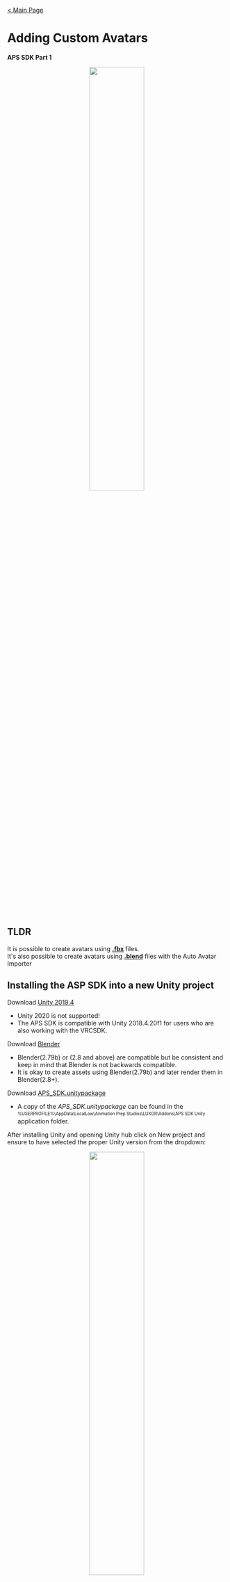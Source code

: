 [< Main Page](index.md)

# Adding Custom Avatars 
**APS SDK Part 1**

<p align="center">
  <a href="img/aps sdk avatar builder main.png">
     <img width="50%"  src="img/aps sdk avatar builder main.png">
  </a>
</p>

## TLDR

It is possible to create avatars using <a href="#user-content-building-avatars-from-fbx">**.fbx**</a> files.<br>
It's also possible to create avatars using <a href="#user-content-building-avatars-from-blend">**.blend**</a> files with the Auto Avatar Importer



## Installing the ASP SDK into a new Unity project

Download [Unity 2019.4](https://unity3d.com/unity/whats-new/2019.4.16)
 - Unity 2020 is not supported!
 - The APS SDK is compatible with Unity 2018.4.20f1 for users who are also working with the VRCSDK.

Download [Blender](https://www.blender.org/download/)
 - Blender(2.79b) or (2.8 and above) are compatible but be consistent and keep in mind that Blender is not backwards compatible.
 - It is okay to create assets using Blender(2.79b) and later render them in Blender(2.8+).

Download [APS_SDK.unitypackage](https://github.com/guiglass/LUXOR/blob/gh-pages/APS_SDK.unitypackage?raw=true)
 - A copy of the *APS_SDK.unitypackage* can be found in the <sub><sup>%USERPROFILE%\AppData\LocalLow\Animation Prep Studios\LUXOR\Addons\APS SDK Unity</sup></sub> application folder.
 
After installing Unity and opening Unity hub click on New project and ensure to have selected the proper Unity version from the dropdown:

<p align="center">
  <a href="https://raw.githubusercontent.com/guiglass/LUXOR/gh-pages/img/new%20project.png">
     <img width="50%" src="https://raw.githubusercontent.com/guiglass/LUXOR/gh-pages/img/new%20project.png">
  </a>
  <br>
  Create a new project.
</p>
<sub>You may optionally wish to stick to a standardized naming convention when creating new projects such as by prepending <b>APS_SDK_</b> to the beginning of the project's name whenever creating a project to be used for building assets. The project name should also take into consideration if it will be used for creating an individual asset or batches of assets. For example, when I start a new Unity project for creating assets in batches I will typically name the project something similar to <b>APS_SDK_BATCH_MyCoolAvatars</b>.
</sub>
<br><br>

After clicking Create and allowing the project to load locate and add the APS_SDK.unitypackage asset into the project's *assets* folder:
<br>
<p align="center">
  <a href="img/import sdk.png">
     <img width="50%" src="img/import sdk.png">
  </a>
  <br>
  <sub><sup>Open the asset in Unity and click on Import.</sup></sub>
</p>
    Allow the package to decompress and be imported into the project:
  <br>
<p align="center">
  <a href="img/importing scripts.png">
     <img width="50%" src="img/importing scripts.png">
  </a>
</p>


The APS_SDK should now be installed in the new project. The next step is to build the actual humanoid avatar from a source model.
There are two types of files that can be supplied as a source models when using the APS_SDK. The first type is .fbx which after being added to the project it is also required to configure the asset as a Humanoid and ensure that Unity's [Humanoid Configuration](https://docs.unity3d.com/Manual/AvatarCreationandSetup.html) is properly mapped to the correct bones.

<div id="building-avatars-from-fbx"></div>

## Avatars from **.fbx** models 
Many humanoid models are supported by the APSSDK and can be built into mocap avatars and used in final rendering.




<p align="center">
  <a href="img/import fbx.png">
     <img width="50%" src="img/import fbx.png">
  </a>
  <br>
  <sub><sup>Move the humanoid .fbx into the new Unity project.</sup></sub>
</p>
    Allow the package to decompress and be imported into the project:
  <br>

<p align="center">
  <a href="img/add fbx to scene.png">
     <img width="50%" src="img/add fbx to scene.png">
  </a>
  <br>
  <sub><sup>Add the .fbx to the scene.</sup></sub>
</p>


<br>
<p align="center">
  <a href="img/import sdk.png">
     <img height="50%" src="img/AvatarIntro.jpg">
  </a>
  <br>
  <sub><sup>One important step in creating any Unity avatar is to ensure that the .fbx is setup correctly in the Unity <a href="https://docs.unity3d.com/Manual/AvatarCreationandSetup.html">Humanoid Configuration]</a></sup></sub>
</p>


<table>
  <tr>
    <th>
      Step 1.
      <a href="img/avatar setup 1.png">
         <img width="50%" src="img/avatar setup 1.png">
      </a>
      <br>
      <sub><sup>Select the rig tab.</sup></sub>
    </th>
    <th>
      Step 2.
      <a href="img/avatar setup 2.png">
         <img width="50%" src="img/avatar setup 2.png">
      </a>
      <br>
      <sub><sup>Set the rig type as Humanoid.</sup></sub>
    </th>
  </tr>
  <tr>
    <th>
      Step 3.
      <a href="img/avatar setup 3.png">
         <img width="50%" src="img/avatar setup 3.png">
      </a>
      <br>
      <sub><sup>Apply changes.</sup></sub>
    </th>
    <th>
      Step 4.
      <a href="img/avatar setup 4.png">
         <img width="50%" src="img/avatar setup 4.png">
      </a>
      <br>
      <sub><sup>Click configure.</sup></sub>
    </th>
</table> 

Step 5.
<p align="center">
  <a href="img/avatar setup 5.png">
     <img width="50%" src="img/avatar setup 5.png">
  </a>
  <br>
  <sub><sup>Check that all required bones have been assigned and that the avatar is in a valid tpose.</sup></sub>
</p>

<div id="building-avatars-from-blend"></div>

## Avatars from **.blend** models 

The APS_SDK includes an Auto Avatar Importer tool for building avatars from known conventions such as CC3 and Makehuman. To use the Auto Avatar Importer tool the user should save their humanoid source models as a .blend file. 

The Auto Avatar Importer is compatible with several standard skeleton types and includes automation that simplifies the process of adding and importing avatars into the Unity editor and preparing them as an asset for LUXOR and final rendering in Blender.

There are some advantages to using the Auto Avatar Builder for importing an avatar from a .blend file. 
 * The Humanoid configuration in Unity is automatically mapped for all supported avatar types.
 * Adds an auto-mapped <a href="img/visemeLinker.png">VisemeLinker</a> (lipsync component) using predefined templates *for some avatar types*. 
 * Adds an auto-mapped <a href="img/facecapLinker.png">FacecapLinker</a> (facecap component) using predefined templates *for some avatar types*. 
 * Adds assortments of auto-generated <a href="img/emotes.png">EmotionBuilder</a> (facial expressions components) using predefined templates *for some avatar types*.
 * Using .blend source models allows more flexibility in final rendering and when importing scenes into Blender using the SceneLoader. 

### Auto Avatar Importer Compatible Skeletons
|   Compatible Skeletons |  Emotes Templates  |  Facecap Templates  | Visemes Templates | Tutorial |
| :-------------| :-------------: | :-------------: | :-------------: |  :-------------: |
|  <a href="https://www.reallusion.com/character-creator/">CC3</a>                              |     Yes            |  Yes            | Yes          | <a href="https://youtu.be/US4zInM82EM">Video</a> |
|  <a href="http://www.makehumancommunity.org/">Makehuman</a>                                   |     Yes            |  Yes            | Yes          | <a href="https://youtu.be/gRIz8tc7ds8">Video</a> |
|  <a href="https://www.mixamo.com/fuse/1.3/eol">Fuse CC</a>                                    |     Yes            |  Yes            | Yes          |  |
|  <a href="https://www.mixamo.com/">Mixamo</a>                                                 |     Partial        |  Yes            | No           | <a href="https://youtu.be/ykJ7O0Bs8oQ">Video</a> |
|  <a href="https://docs.blender.org/manual/en/2.81/addons/rigging/rigify.html">Rigify</a>      |     No             |  No             | No           | |
|  <a href="https://www.daz3d.com/home">Daz3D (Gen2)</a>                                        |     No             |  No             | No           | |
|  <a href="https://www.daz3d.com/home">Daz3D (Gen3)</a>                                        |     No             |  No             | No           | |

* Compatible Skeletons - Many character creator programs export their rigs with standard naming conventions.
* Emotes Templates - Adds <a href="img/emotes.png">EmotionBuilder.cs</a> components for setting up avatars with an assortment of default facial expressions.
* Facecap Templates - Adds a <a href="img/facecapLinker.png">FacecapLinker.cs</a> component and automaps known blendshapes to setup avatars for facial capture.
* Visemes Templates - Adds a <a href="img/visemeLinker.png">VisemeLinker.cs</a> component and automaps known blendshapes to setup avatars for microphone lipsync.
* Tutorial - Resources explaining how to build specific avatar types for LUXOR.

<br><br>
Locate the APS_SDK menu and select Avatar Builder:
<br>
<p align="center">
  <a href="img/avatar menu.png">
     <img width="50%" src="img/avatar menu.png">
  </a>
</p>


<br><br>
<p align="center">
  <a href="apssdk_part2.md">Adding Custom Props</a> (Part 2)
</p>
